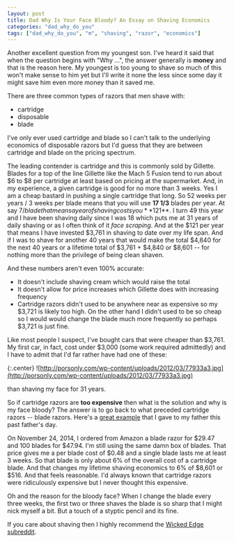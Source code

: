 ```yaml
---
layout: post
title: Dad Why Is Your Face Bloody? An Essay on Shaving Economics
categories: "dad_why_do_you"
tags: ["dad_why_do_you", "m", "shaving", "razor", "economics"]
---
```

Another excellent question from my youngest son.  I've heard it said that when the question begins with "Why ...", the answer generally is **money** and that is the reason here.  My youngest is too young to shave so much of this won't make sense to him yet but I'll write it none the less since some day it might save him even more money than it saved me.

There are three common types of razors that men shave with:

* cartridge
* disposable
* blade

I've only ever used cartridge and blade so I can't talk to the underlying economics of disposable razors but I'd guess that they are between cartridge and blade on the pricing spectrum.

The leading contender is cartridge and this is commonly sold by Gillette.  Blades for a top of the line Gillette like the Mach 5 Fusion tend to run about $6 to $8 per cartridge at least based on pricing at the supermarket.  And, in my experience, a given cartridge is good for no more than 3 weeks.  Yes I am a cheap bastard in pushing a single cartridge that long.  So 52 weeks per years / 3 weeks per blade means that you will use **17 1/3** blades per year.  At say $7 / blade that means a year of shaving costs you **$121**.  I turn 49 this year and I have been shaving daily since I was 18 which puts me at 31 years of daily shaving or as I often think of it *face scraping*.  And at the $121 per year that means I have invested $3,761 in shaving to date over my life span.  And if I was to shave for another 40 years that would make the total $4,840 for the next 40 years or a lifetime total of $3,761 + $4,840 or $8,601 -- for nothing more than the privilege of being clean shaven.

And these numbers aren't even 100% accurate:

* It doesn't include shaving cream which would raise the total
* It doesn't allow for price increases which Gillette does with increasing frequency
* Cartridge razors didn't used to be anywhere near as expensive so my $3,721 is likely too high.  On the other hand I didn't used to be so cheap so I would would change the blade much more frequently so perhaps $3,721 is just fine.

Like most people I suspect, I've bought cars that were cheaper than $3,761.  My first car, in fact, cost under $3,000 (some work required admittedly) and I have to admit that I'd far rather have had one of these:

{:.center}
![http://porsonly.com/wp-content/uploads/2012/03/77933a3.jpg](http://porsonly.com/wp-content/uploads/2012/03/77933a3.jpg)

than shaving my face for 31 years.

So if cartridge razors are **too expensive** then what is the solution and why is my face bloody?  The answer is to go back to what preceded cartridge razors -- blade razors.  Here's a [great example](https://www.amazon.com/gp/product/B000NL0T1G/ref=oh_aui_detailpage_o00_s01?ie=UTF8&psc=1) that I gave to my father this past father's day.

On November 24, 2014, I ordered from Amazon a blade razor for $29.47 and 100 blades for $47.94.  I'm still using the same damn box of blades.  That price gives me a per blade cost of $0.48 and a single blade lasts me at least 3 weeks.  So that blade is only about 6% of the overall cost of a cartridge blade.  And that changes my lifetime shaving economics to 6% of $8,601 or $516.  And that feels reasonable.  I'd always known that cartridge razors were ridiculously expensive but I never thought this expensive.

Oh and the reason for the bloody face?  When I change the blade every three weeks, the first two or three shaves the blade is so sharp that I might nick myself a bit.  But a touch of a styptic pencil and its fine.  

If you care about shaving then I highly recommend the [Wicked Edge subreddit](https://www.reddit.com/r/wicked_edge).